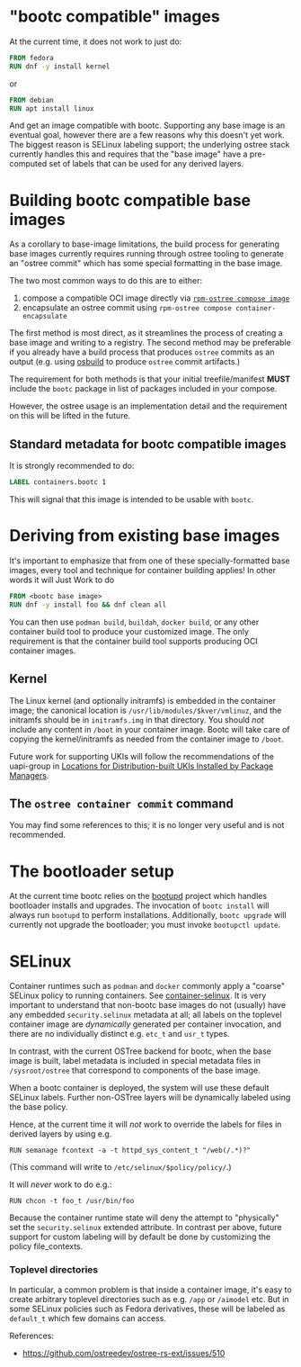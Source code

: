 # "bootc compatible" images

At the current time, it does not work to just do:

```Dockerfile
FROM fedora
RUN dnf -y install kernel
```

or

```Dockerfile
FROM debian
RUN apt install linux
```

And get an image compatible with bootc.  Supporting any base image
is an eventual goal, however there are a few reasons why
this doesn't yet work.  The biggest reason is SELinux
labeling support; the underlying ostree stack currently
handles this and requires that the "base image"
have a pre-computed set of labels that can be used
for any derived layers.

# Building bootc compatible base images

As a corollary to base-image limitations, the build process
for generating base images currently requires running
through ostree tooling to generate an "ostree commit"
which has some special formatting in the base image.

The two most common ways to do this are to either:

  1. compose a compatible OCI image directly via [`rpm-ostree compose image`](https://coreos.github.io/rpm-ostree/container/#creating-base-images)
  1. encapsulate an ostree commit using `rpm-ostree compose container-encapsulate`

The first method is most direct, as it streamlines the process of
creating a base image and writing to a registry. The second method
may be preferable if you already have a build process that produces `ostree`
commits as an output (e.g. using [osbuild](https://www.osbuild.org/guides/image-builder-on-premises/building-ostree-images.html)
to produce `ostree` commit artifacts.)

The requirement for both methods is that your initial treefile/manifest
**MUST** include the `bootc` package in list of packages included in your compose.

However, the ostree usage is an implementation detail
and the requirement on this will be lifted in the future.

## Standard metadata for bootc compatible images

It is strongly recommended to do:

```dockerfile
LABEL containers.bootc 1
```

This will signal that this image is intended to be usable with `bootc`.

# Deriving from existing base images

It's important to emphasize that from one
of these specially-formatted base images, every
tool and technique for container building applies!
In other words it will Just Work to do

```Dockerfile
FROM <bootc base image>
RUN dnf -y install foo && dnf clean all
```

You can then use `podman build`, `buildah`, `docker build`, or any other container
build tool to produce your customized image. The only requirement is that the
container build tool supports producing OCI container images.

## Kernel

The Linux kernel (and optionally initramfs) is embedded in the container image; the canonical location
is `/usr/lib/modules/$kver/vmlinuz`, and the initramfs should be in `initramfs.img`
in that directory. You should *not* include any content in `/boot` in your container image.
Bootc will take care of copying the kernel/initramfs as needed from the container image to
`/boot`.

Future work for supporting UKIs will follow the recommendations of the uapi-group in [Locations for Distribution-built UKIs Installed by Package Managers](https://uapi-group.org/specifications/specs/unified_kernel_image/#locations-for-distribution-built-ukis-installed-by-package-managers).

## The `ostree container commit` command

You may find some references to this; it is no longer very useful
and is not recommended.

# The bootloader setup

At the current time bootc relies on the [bootupd](https://github.com/coreos/bootupd/)
project which handles bootloader installs and upgrades.  The invocation of
`bootc install` will always run `bootupd` to perform installations.
Additionally, `bootc upgrade` will currently not upgrade the bootloader;
you must invoke `bootupctl update`.

# SELinux

Container runtimes such as `podman` and `docker` commonly
apply a "coarse" SELinux policy to running containers.
See [container-selinux](https://github.com/containers/container-selinux/blob/main/container_selinux.8).
It is very important to understand that non-bootc base
images do not (usually) have any embedded `security.selinux` metadata
at all; all labels on the toplevel container image
are *dynamically* generated per container invocation,
and there are no individually distinct e.g. `etc_t` and
`usr_t` types.

In contrast, with the current OSTree backend for bootc,
when the base image is built, label metadata is included
in special metadata files in `/sysroot/ostree` that correspond
to components of the base image.

When a bootc container is deployed, the system
will use these default SELinux labels.
Further non-OSTree layers will be dynamically labeled
using the base policy.

Hence, at the current time it will *not* work to override
the labels for files in derived layers by using e.g.

```
RUN semanage fcontext -a -t httpd_sys_content_t "/web(/.*)?"
```

(This command will write to `/etc/selinux/$policy/policy/`.)

It will *never* work to do e.g.:

```
RUN chcon -t foo_t /usr/bin/foo
```

Because the container runtime state will deny the attempt to
"physically" set the `security.selinux` extended attribute.
In contrast per above, future support for custom labeling
will by default be done by customizing the policy file_contexts.

### Toplevel directories

In particular, a common problem is that inside a container image,
it's easy to create arbitrary toplevel directories such as
e.g. `/app` or `/aimodel` etc.  But in some SELinux policies
such as Fedora derivatives, these will be labeled as `default_t`
which few domains can access.

References:

- <https://github.com/ostreedev/ostree-rs-ext/issues/510>
